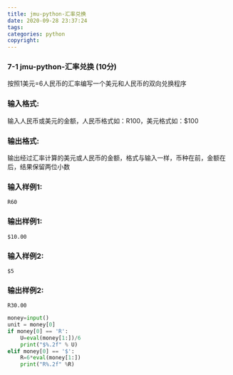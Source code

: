 ```yaml
---
title: jmu-python-汇率兑换
date: 2020-09-28 23:37:24
tags:
categories: python
copyright:
---
```


###  7-1 jmu-python-汇率兑换 (10分)

按照1美元=6人民币的汇率编写一个美元和人民币的双向兑换程序

### 输入格式:

输入人民币或美元的金额，人民币格式如：R100，美元格式如：$100

### 输出格式:

输出经过汇率计算的美元或人民币的金额，格式与输入一样，币种在前，金额在后，结果保留两位小数

### 输入样例1:

```in
R60
```

### 输出样例1:

```out
$10.00
```

### 输入样例2:

```in
$5
```

### 输出样例2:

```out
R30.00
```

```python
money=input()
unit = money[0]
if money[0] == 'R':
    U=eval(money[1:])/6
    print("$%.2f" % U)
elif money[0] == '$':
    R=6*eval(money[1:])
    print("R%.2f" %R)
```

